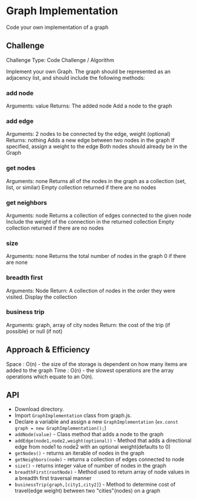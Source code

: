 # Graph Implementation
<!-- Short summary or background information -->
Code your own implementation of a graph

## Challenge
<!-- Description of the challenge -->
Challenge Type: Code Challenge / Algorithm

Implement your own Graph. The graph should be represented as an adjacency list, and should include the following methods:

### add node

Arguments: value
Returns: The added node
Add a node to the graph

### add edge

Arguments: 2 nodes to be connected by the edge, weight (optional)
Returns: nothing
Adds a new edge between two nodes in the graph
If specified, assign a weight to the edge
Both nodes should already be in the Graph

### get nodes

Arguments: none
Returns all of the nodes in the graph as a collection (set, list, or similar)
Empty collection returned if there are no nodes

### get neighbors

Arguments: node
Returns a collection of edges connected to the given node
Include the weight of the connection in the returned collection
Empty collection returned if there are no nodes

### size

Arguments: none
Returns the total number of nodes in the graph
0 if there are none

### breadth first

Arguments: Node
Return: A collection of nodes in the order they were visited.
Display the collection

### business trip

Arguments: graph, array of city nodes
Return: the cost of the trip (if possible) or null (if not)

## Approach & Efficiency
<!-- What approach did you take? Why? What is the Big O space/time for this approach? -->
Space : O(n) - the size of the storage is dependent on how many items are added to the graph
Time : O(n) - the slowest operations are the array operations which equate to an O(n).

## API
<!-- Description of each method publicly available in each of your hashtable -->

- Download directory.
- Import `GraphImplementation` class from graph.js.
- Declare a variable and assign a new `GraphImplementation` (`ex.const graph = new GraphImplementation();`)
- `addNode(value)` -  Class method that adds a node to the graph
- `addEdge(node1,node2,weight(optional))` - Method that adds a directional edge from node1 to node2 with an optional weight(defaults to 0)
- `getNodes()` - returns an iterable of nodes in the graph
- `getNeighbors(node)` - returns a collection of edges connected to node
- `size()` - returns integer value of number of nodes in the graph
- `breadthFirst(rootNode)` - Method used to return array of node values in a breadth first traversal manner
- `businessTrip(graph,[city1,city2]`) - Method to determine cost of travel(edge weight) between two "cities"(nodes) on a graph
